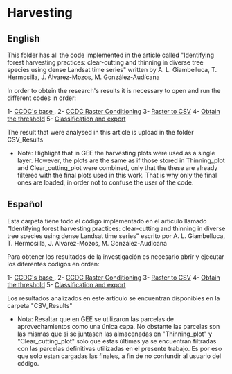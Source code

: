 # Harvesting


## English

This folder has all the code implemented in the article called "Identifying forest harvesting practices: clear-cutting and thinning in diverse tree species using dense Landsat time series" written by A. L. Giambelluca, T. Hermosilla, J. Álvarez-Mozos, M. González-Audícana

In order to obtein the research's results it is necessary to open and run the different codes in order:

1- [CCDC's base ](Code/CCDC_Base.txt).
2- [CCDC Raster Conditioning](Code/CCDC_Raster_Conditioning.txt)
3- [Raster to CSV](Code/Raster_to_CSV.py)
4- [Obtain the threshold](Code/Obtein_the_Threshold.py)
5- [Classification and export](Code/Classification_and_export.py)


The result that were analysed in this article is upload in the folder CSV_Results

* Note:
Highlight that in GEE the harvesting plots were used as a single layer. However, the plots are the same as if those stored in Thinning_plot and Clear_cutting_plot were combined, only that the these are already filtered with the final plots used in this work. That is why only the final ones are loaded, in order not to confuse the user of the code. 


## Español

Esta carpeta tiene todo el código implementado en el artículo llamado "Identifying forest harvesting practices: clear-cutting and thinning in diverse tree species using dense Landsat time series" escrito por A. L. Giambelluca, T. Hermosilla, J. Álvarez-Mozos, M. González-Audícana

Para obtener los resultados de la investigación es necesario abrir y ejecutar los diferentes códigos en orden:

1- [CCDC's base ](Code/CCDC_Base.txt).
2- [CCDC Raster Conditioning](Code/CCDC_Raster_Conditioning.txt)
3- [Raster to CSV](Code/Raster_to_CSV.py)
4- [Obtain the threshold](Code/Obtein_the_Threshold.py)
5- [Classification and export](Code/Classification_and_export.py)

Los resultados analizados en este artículo se encuentran disponibles en la carpeta "CSV_Results"

* Nota:
Resaltar que en GEE se utilizaron las parcelas de aprovechamientos como una única capa. No obstante las parcelas son las mismas que si se juntasen las almacenadas en "Thinning_plot" y "Clear_cutting_plot" solo que estas últimas ya se encuentran filtradas con las parcelas definitivas utilizadas en el presente trabajo. Es por eso que solo estan cargadas las finales, a fin de no confundir al usuario del código.
